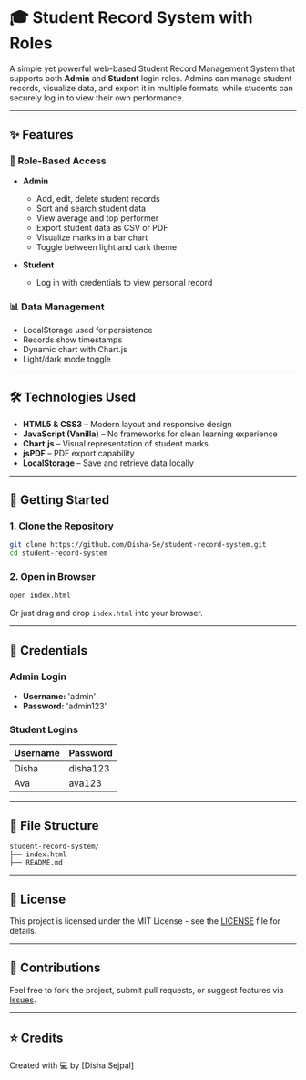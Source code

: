 # 🎓 Student Record System with Roles

A simple yet powerful web-based Student Record Management System that supports both **Admin** and **Student** login roles. Admins can manage student records, visualize data, and export it in multiple formats, while students can securely log in to view their own performance.

---

## ✨ Features

### 🔑 Role-Based Access
- **Admin**
  - Add, edit, delete student records
  - Sort and search student data
  - View average and top performer
  - Export student data as CSV or PDF
  - Visualize marks in a bar chart
  - Toggle between light and dark theme

- **Student**
  - Log in with credentials to view personal record

### 📊 Data Management
- LocalStorage used for persistence
- Records show timestamps
- Dynamic chart with Chart.js
- Light/dark mode toggle

---

## 🛠️ Technologies Used

- **HTML5 & CSS3** – Modern layout and responsive design
- **JavaScript (Vanilla)** – No frameworks for clean learning experience
- **Chart.js** – Visual representation of student marks
- **jsPDF** – PDF export capability
- **LocalStorage** – Save and retrieve data locally

---

## 🚀 Getting Started

### 1. Clone the Repository

```bash
git clone https://github.com/Disha-Se/student-record-system.git
cd student-record-system
```

### 2. Open in Browser

```bash
open index.html
```

Or just drag and drop `index.html` into your browser.

---

## 🔐 Credentials

### Admin Login
- **Username:** \'admin\'
- **Password:** \'admin123\'

### Student Logins
| Username | Password  |
|----------|-----------|
| Disha    | disha123  |
| Ava      | ava123    |

---

## 📂 File Structure

```
student-record-system/
├── index.html
├── README.md
```

---

## 📄 License

This project is licensed under the MIT License - see the [LICENSE](LICENSE) file for details.

---

## 🤝 Contributions

Feel free to fork the project, submit pull requests, or suggest features via [Issues](https://github.com/Disha-Se/student-record-system/issues).

---

## ⭐ Credits

Created with 💻 by [Disha Sejpal]

